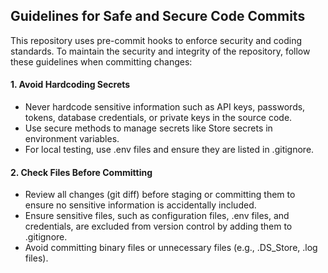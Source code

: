 ## Guidelines for Safe and Secure Code Commits

This repository uses pre-commit hooks to enforce security and coding standards. To maintain the security and integrity of the repository, follow these guidelines when committing changes:

#### 1. Avoid Hardcoding Secrets

- Never hardcode sensitive information such as API keys, passwords, tokens, database credentials, or private keys in the source code.
- Use secure methods to manage secrets like Store secrets in environment variables. 
- For local testing, use .env files and ensure they are listed in .gitignore.

#### 2. Check Files Before Committing

- Review all changes (git diff) before staging or committing them to ensure no sensitive information is accidentally included.
- Ensure sensitive files, such as configuration files, .env files, and credentials, are excluded from version control by adding them to .gitignore.
- Avoid committing binary files or unnecessary files (e.g., .DS_Store, .log files).